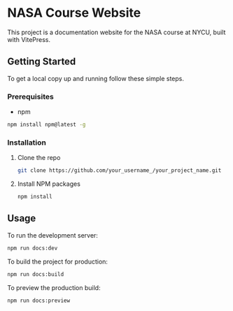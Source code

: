# NASA Course Website

This project is a documentation website for the NASA course at NYCU, built with VitePress.

## Getting Started

To get a local copy up and running follow these simple steps.

### Prerequisites

* npm
```sh
npm install npm@latest -g
```

### Installation

1. Clone the repo
   ```sh
   git clone https://github.com/your_username_/your_project_name.git
   ```

2. Install NPM packages
   ```sh
   npm install
   ```

## Usage

To run the development server:

```sh
npm run docs:dev
```

To build the project for production:

```sh
npm run docs:build
```

To preview the production build:

```sh
npm run docs:preview
```

